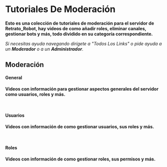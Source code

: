 # Tutoriales De Moderación
**Esto es una colección de tutoriales de moderación para el servidor de Retrato_Robot, hay videos de como añadir roles, eliminar canales, gestionar bots y más, todo dividido en su categoría correspondiente.**

*Si necesitas ayuda navegando dirígete a "Todos Los Links" o pide ayuda a un **Moderador** o a un **Administrador**.*

## Moderación

#### General
**Videos con información para gestionar aspectos generales del servidor como usuarios, roles y más.**


<br>

#### Usuarios
**Videos con información de como gestionar usuarios, sus roles y más.**


<br>

#### Roles
**Videos con información de como gestionar roles, sus permisos y más.**


<br>